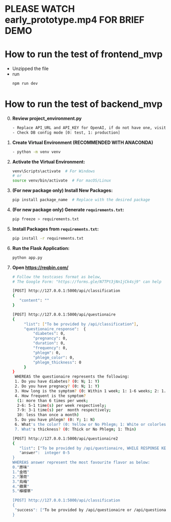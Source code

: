 # PLEASE WATCH early_prototype.mp4 FOR BRIEF DEMO

# How to run the test of frontend_mvp
- Unzipped the file
- run
   ```bash
   npm run dev
   ```

# How to run the test of backend_mvp
0. **Review project_environment.py**
   ```bash
   - Replace API_URL and API_KEY for OpenAI, if do not have one, visit this: https://github.com/popjane/free_chatgpt_api?tab=readme-ov-file#%E5%B8%B8%E7%94%A8%E5%BA%94%E7%94%A8%E6%94%AF%E6%8C%81
   - Check DB config mode [0: test, 1: production]
   ```

1. **Create Virtual Environment (RECOMMENDED WITH ANACONDA)**
   ```bash
   - python -m venv venv
   ```
2. **Activate the Virtual Environment:**
   ```bash
   venv\Scripts\activate  # For Windows
   # or
   source venv/bin/activate  # For macOS/Linux
   ```

3. **(For new package only) Install New Packages:**
   ```bash
   pip install package_name  # Replace with the desired package
   ```

4. **(For new package only) Generate `requirements.txt`:**
   ```bash
   pip freeze > requirements.txt
   ```

5. **Install Packages from `requirements.txt`:**
   ```bash
   pip install -r requirements.txt
   ```

6. **Run the Flask Application:**
   ```bash
   python app.py
   ```
7. **Open https://reqbin.com/**
   ```bash
   # Follow the testcases format as below, 
   # The Google Form: "https://forms.gle/N7TPt3jNn1jCk4sj9" can help
   
   [POST] http://127.0.0.1:5000/api/classification 
   {
      "content": ""
   }

   [POST] http://127.0.0.1:5000/api/questionaire
   {
        "list": ["To be provided by /api/classification"],
        "questionaire_response":  {
            "diabetes": 0,
            "pregnancy": 0,
            "duration": 0,
            "frequency": 0,
            "phlegm": 0,
            "phlegm_color": 0,
            "phlegm_thickness": 0
        }
   }
    WHEREAS the questionaire represents the following:
    1. Do you have diabetes? (0: N; 1: Y)
    2. Do you have pregnacy? (0: N; 1: Y)
    3. How long is the symptom? (0: Within 1 week; 1: 1-6 weeks; 2: 1.5 months and above)
    4. How frequent is the symptom?
     (1: more than 6 times per week;
     2-6: 5-1 time(s) per week respectively;
     7-9: 3-1 time(s) per  month respectively;
     10: less than once a month)
    5. Do you have phlegm? (0: Y; 1: N)
    6. What's the color? (0: Yellow or No Phlegm; 1: White or colorless)
    7. What's thickness? (0: Thick or No Phlegm; 1: Thin)

   [POST] http://127.0.0.1:5000/api/questionaire2
   {
      "list": ["To be provided by /api/questionaire, WHILE RESPONSE KEY MUST CONTAIN 'list'],
      "answer":  integer 0-5
   }
   WHEREAS answer represent the most favourite flavor as below:
   0."原味"
   1."金桔"
   2."薄荷"
   3."烏梅"
   4."蘋果"
   5."檸檬草"

   [POST] http://127.0.0.1:5000/api/classification 
   {
    "success": ["To be provided by /api/questionaire or /api/questionaire2, WHILE RESPONSE KEY MUST CONTAIN 'success'"]
   }
   ```
